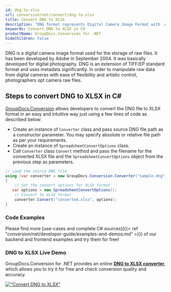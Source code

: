 ```yaml
---
id: dng-to-xlsx
url: conversion/net/convert/dng-to-xlsx
title: Convert DNG to XLSX
description: "DNG format represents Digital Camera Image Format with .dng extension. Learn how to convert DNG to XLSX file programmatically in C# language using GroupDocs.Conversion for .NET library."
keywords: Convert DNG to XLSX in C#
productName: GroupDocs.Conversion for .NET
hideChildren: False
---
```


DNG is a digital camera image format used for the storage of raw files. It has been developed by Adobe in September 2004. It was basically developed for digital photography. DNG is an extension of TIFF/EP standard format and uses metadata significantly. In order to manipulate raw data from digital cameras with ease of flexibility and artistic control, photographers opt camera raw files.

## Steps to convert DNG to XLSX in C#

[GroupDocs.Conversion](https://products.groupdocs.com/conversion/net) allows developers to convert the DNG file to XLSX format in an easy and intuitive way just using a few lines of code as described below:

* Create an instance of `Converter` class and pass source DNG file path as a constructor parameter. You may specify absolute or relative file path as per your requirements. 
* Create an instance of `SpreadsheetConvertOptions` class.
* Call `Converter` class `Convert` method and pass the filename for the converted XLSX file and the `SpreadsheetConvertOptions` object from the previous step as parameters.

```csharp
// Load the source DNG file
using (var converter = new GroupDocs.Conversion.Converter("sample.dng"))
{
    // Set the convert options for XLSX format
   var options = new SpreadsheetConvertOptions();
    // Convert to XLSX format
    converter.Convert("converted.xlsx", options);
}
```

### Code Examples

Please find more [use-cases and complete C# sources]({{< ref "conversion/net/developer-guide/examples-and-demos.md" >}}) of our backend and frontend examples and try them for free!

### DNG to XLSX Live Demo

GroupDocs.Conversion for .NET provides an online [**DNG to XLSX converter**](https://products.groupdocs.app/conversion/dng-to-xlsx), which allows you to try it for free and check conversion quality and accuracy.

[!["Convert DNG to XLSX"](conversion/net/images/convert-to-xlsx/convert-dng-to-xlsx.png)](https://products.groupdocs.app/conversion/dng-to-xlsx)